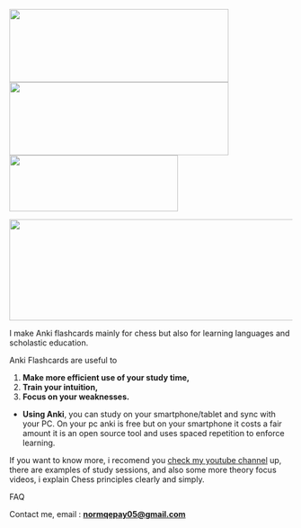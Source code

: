[<img align="center" width="390" height="130" src="https://i.imgur.com/HlpOH0C.jpg">](https://payhip.com/marksteadman)
[<img align="center" width="390" height="130" src="https://i.imgur.com/sSsFPeH.jpg">](https://www.youtube.com/channel/UCtbOM_nch2e7v9VShyQDNDA) [<img align="center" width="300" height="100" src="https://i.imgur.com/5w9Ynsj.png">](https://www.twitch.tv/marcussteadman)

[<img src="https://i.imgur.com/khmrS9G.jpg" width="700" height="180">](https://twitter.com/steadman0805)


I make Anki flashcards mainly for chess but also for learning languages and scholastic education.  

Anki Flashcards are useful to

1. **Make more efficient use of your study time,**
2. **Train your intuition,**
3. **Focus on your weaknesses.**

- **Using Anki**, you can study on your smartphone/tablet and sync with your PC. On your pc anki is free but on your smartphone it costs a fair amount it is an open source tool and uses spaced repetition to enforce learning.

If you want to know more, i recomend you [check my youtube channel](https://www.youtube.com/channel/UCtbOM_nch2e7v9VShyQDNDA) up, there are examples of study sessions, and also some more theory focus videos, i explain Chess principles clearly and simply.  

FAQ

Contact me, email : **normqepay05@gmail.com**

